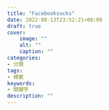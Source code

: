 ```yaml
---
title: "Facebooksucks"
date: 2022-08-13T23:52:21+08:00
draft: true
cover:
    image: ""
    alt: ""
    caption: ""
categories: 
- 分類
tags: 
- 標籤
keywords:
- 關鍵字
description: ""
---
```


